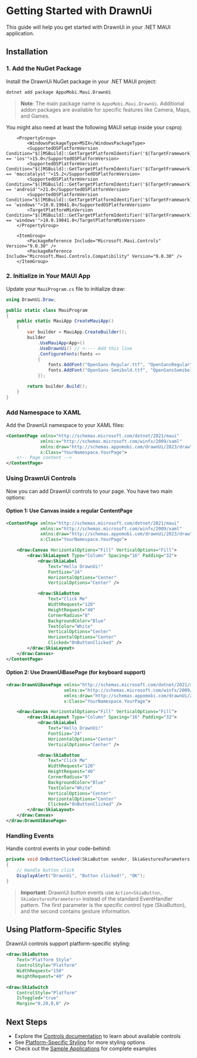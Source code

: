 # Getting Started with DrawnUi

This guide will help you get started with DrawnUi in your .NET MAUI application.

## Installation

### 1. Add the NuGet Package

Install the DrawnUi NuGet package in your .NET MAUI project:

```bash
dotnet add package AppoMobi.Maui.DrawnUi
```

> **Note**: The main package name is `AppoMobi.Maui.DrawnUi`. Additional addon packages are available for specific features like Camera, Maps, and Games.

You might also need at least the following MAUI setup inside your csproj:

```
	<PropertyGroup>
        <WindowsPackageType>MSIX</WindowsPackageType>
		<SupportedOSPlatformVersion Condition="$([MSBuild]::GetTargetPlatformIdentifier('$(TargetFramework)')) == 'ios'">15.0</SupportedOSPlatformVersion>
		<SupportedOSPlatformVersion Condition="$([MSBuild]::GetTargetPlatformIdentifier('$(TargetFramework)')) == 'maccatalyst'">15.2</SupportedOSPlatformVersion>
		<SupportedOSPlatformVersion Condition="$([MSBuild]::GetTargetPlatformIdentifier('$(TargetFramework)')) == 'android'">21.0</SupportedOSPlatformVersion>
        <SupportedOSPlatformVersion Condition="$([MSBuild]::GetTargetPlatformIdentifier('$(TargetFramework)')) == 'windows'">10.0.19041.0</SupportedOSPlatformVersion>
        <TargetPlatformMinVersion Condition="$([MSBuild]::GetTargetPlatformIdentifier('$(TargetFramework)')) == 'windows'">10.0.19041.0</TargetPlatformMinVersion>
	</PropertyGroup>
    
    <ItemGroup>
        <PackageReference Include="Microsoft.Maui.Controls" Version="9.0.30" />
        <PackageReference Include="Microsoft.Maui.Controls.Compatibility" Version="9.0.30" />
    </ItemGroup>

```


### 2. Initialize in Your MAUI App

Update your `MauiProgram.cs` file to initialize draw:

```csharp
using DrawnUi.Draw;

public static class MauiProgram
{
    public static MauiApp CreateMauiApp()
    {
        var builder = MauiApp.CreateBuilder();
        builder
            .UseMauiApp<App>()
            .UseDrawnUi() // <---- Add this line
            .ConfigureFonts(fonts =>
            {
                fonts.AddFont("OpenSans-Regular.ttf", "OpenSansRegular");
                fonts.AddFont("OpenSans-Semibold.ttf", "OpenSansSemibold");
            });

        return builder.Build();
    }
}
```

### Add Namespace to XAML

Add the DrawnUi namespace to your XAML files:

```xml
<ContentPage xmlns="http://schemas.microsoft.com/dotnet/2021/maui"
             xmlns:x="http://schemas.microsoft.com/winfx/2009/xaml"
             xmlns:draw="http://schemas.appomobi.com/drawnUi/2023/draw"
             x:Class="YourNamespace.YourPage">
    <!-- Page content -->
</ContentPage>
```

### Using DrawnUi Controls

Now you can add DrawnUi controls to your page. You have two main options:

#### Option 1: Use Canvas inside a regular ContentPage

```xml
<ContentPage xmlns="http://schemas.microsoft.com/dotnet/2021/maui"
             xmlns:x="http://schemas.microsoft.com/winfx/2009/xaml"
             xmlns:draw="http://schemas.appomobi.com/drawnUi/2023/draw"
             x:Class="YourNamespace.YourPage">

    <draw:Canvas HorizontalOptions="Fill" VerticalOptions="Fill">
        <draw:SkiaLayout Type="Column" Spacing="16" Padding="32">
            <draw:SkiaLabel
                Text="Hello DrawnUi!"
                FontSize="24"
                HorizontalOptions="Center"
                VerticalOptions="Center" />

            <draw:SkiaButton
                Text="Click Me"
                WidthRequest="120"
                HeightRequest="40"
                CornerRadius="8"
                BackgroundColor="Blue"
                TextColor="White"
                VerticalOptions="Center"
                HorizontalOptions="Center"
                Clicked="OnButtonClicked" />
        </draw:SkiaLayout>
    </draw:Canvas>
</ContentPage>
```

#### Option 2: Use DrawnUiBasePage (for keyboard support)

```xml
<draw:DrawnUiBasePage xmlns="http://schemas.microsoft.com/dotnet/2021/maui"
                      xmlns:x="http://schemas.microsoft.com/winfx/2009/xaml"
                      xmlns:draw="http://schemas.appomobi.com/drawnUi/2023/draw"
                      x:Class="YourNamespace.YourPage">

    <draw:Canvas HorizontalOptions="Fill" VerticalOptions="Fill">
        <draw:SkiaLayout Type="Column" Spacing="16" Padding="32">
            <draw:SkiaLabel
                Text="Hello DrawnUi!"
                FontSize="24"
                HorizontalOptions="Center"
                VerticalOptions="Center" />

            <draw:SkiaButton
                Text="Click Me"
                WidthRequest="120"
                HeightRequest="40"
                CornerRadius="8"
                BackgroundColor="Blue"
                TextColor="White"
                VerticalOptions="Center"
                HorizontalOptions="Center"
                Clicked="OnButtonClicked" />
        </draw:SkiaLayout>
    </draw:Canvas>
</draw:DrawnUiBasePage>
```

### Handling Events

Handle control events in your code-behind:

```csharp
private void OnButtonClicked(SkiaButton sender, SkiaGesturesParameters e)
{
    // Handle button click
    DisplayAlert("DrawnUi", "Button clicked!", "OK");
}
```

> **Important**: DrawnUi button events use `Action<SkiaButton, SkiaGesturesParameters>` instead of the standard EventHandler pattern. The first parameter is the specific control type (SkiaButton), and the second contains gesture information.

## Using Platform-Specific Styles

DrawnUi controls support platform-specific styling:

```xml
<draw:SkiaButton
    Text="Platform Style"
    ControlStyle="Platform"
    WidthRequest="150"
    HeightRequest="40" />
    
<draw:SkiaSwitch
    ControlStyle="Platform"
    IsToggled="true"
    Margin="0,20,0,0" />
```

## Next Steps

- Explore the [Controls documentation](controls/index.md) to learn about available controls
- See [Platform-Specific Styling](advanced/platform-styling.md) for more styling options
- Check out the [Sample Applications](samples.md) for complete examples